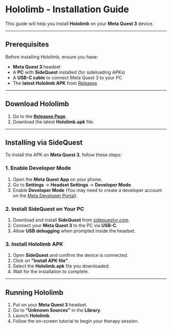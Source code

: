 # Hololimb - Installation Guide

This guide will help you install **Hololimb** on your **Meta Quest 3** device.

---

## Prerequisites  
Before installing Hololimb, ensure you have:
-  **Meta Quest 3** headset  
-  A **PC** with **SideQuest** installed (for sideloading APKs)  
-  A **USB-C cable** to connect Meta Quest 3 to your PC  
-  The **latest Hololimb APK** from [Releases](https://github.com/matteocivitillo/AUI-Hololimb/releases/tag/v1.0)  

---

## Download Hololimb
1. Go to the **[Releases Page](https://github.com/matteocivitillo/AUI-Hololimb/releases/tag/v1.0)**.
2. Download the latest **Hololimb.apk** file.

---

## Installing via SideQuest
To install the APK on **Meta Quest 3**, follow these steps:

### **1. Enable Developer Mode**
1. Open the **Meta Quest App** on your phone.
2. Go to **Settings** → **Headset Settings** → **Developer Mode**.
3. Enable **Developer Mode** (You may need to create a developer account on the [Meta Developer Portal](https://developer.oculus.com/)).

### **2. Install SideQuest on Your PC**
1. Download and install **SideQuest** from [sidequestvr.com](https://sidequestvr.com/).
2. Connect your **Meta Quest 3** to the PC via **USB-C**.
3. Allow **USB debugging** when prompted inside the headset.

### **3. Install Hololimb APK**
1. Open **SideQuest** and confirm the device is connected.
2. Click on **"Install APK file"**.
3. Select the **Hololimb.apk** file you downloaded.
4. Wait for the installation to complete.

---

## Running Hololimb
1. Put on your **Meta Quest 3** headset.
2. Go to **"Unknown Sources"** in the **Library**.
3. Launch **Hololimb**.
4. Follow the on-screen tutorial to begin your therapy session.
